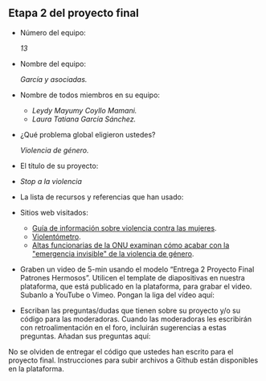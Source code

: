 ## Etapa 2 del proyecto final

- Número del equipo: 

	*13*
- Nombre del equipo: 

	*García y asociadas.*
- Nombre de todos miembros en su equipo: 
  * *Leydy Mayumy Coyllo Mamani.* 
  * *Laura Tatiana García Sánchez.*
  
- ¿Qué problema global eligieron ustedes? 
	
	*Violencia de género.*
- El título de su proyecto:
- 	*Stop a la violencia*
- La lista de recursos y referencias que han usado:

- Sitios web visitados:
  * [Guía de información sobre violencia contra las mujeres](https://www.argentina.gob.ar/justicia/afianzar/caj/conoce-y-ejerce-tus-derechos/guia-de-informacion-sobre-violencia-contra-las-mujeres).
  * [Violentómetro](https://www.google.com/search?q=violentometro+violencia+de+genero&sxsrf=APq-WBsIu4fJP1Gq716i9-hIEsT7LQyJVw:1647994830678&source=lnms&tbm=isch&sa=X&ved=2ahUKEwjAm-WT-9r2AhVKuJUCHTooCwYQ_AUoAXoECAEQAw&biw=1366&bih=625&dpr=1#imgrc=BFM-SurpoKJxUM).
  * [Altas funcionarias de la ONU examinan cómo acabar con la "emergencia invisible" de la violencia de género](https://news.un.org/es/story/2021/12/1501612).
 
- Graben un video de 5-min usando el modelo “Entrega 2 Proyecto Final Patrones Hermosos”. Utilicen el template de diapositivas en nuestra plataforma, que está publicado en la plataforma, para grabar el video. Subanlo a YouTube o Vimeo. Pongan la liga del vídeo aquí: 
- Escriban las preguntas/dudas que tienen sobre su proyecto y/o su código para las moderadoras. Cuando las moderadoras les escribirán con retroalimentación en el foro, incluirán sugerencias a estas preguntas. Añadan sus preguntas aquí:

No se olviden de entregar el código que ustedes han escrito para el proyecto final. Instrucciones para subir archivos a Github están disponibles en la plataforma.
